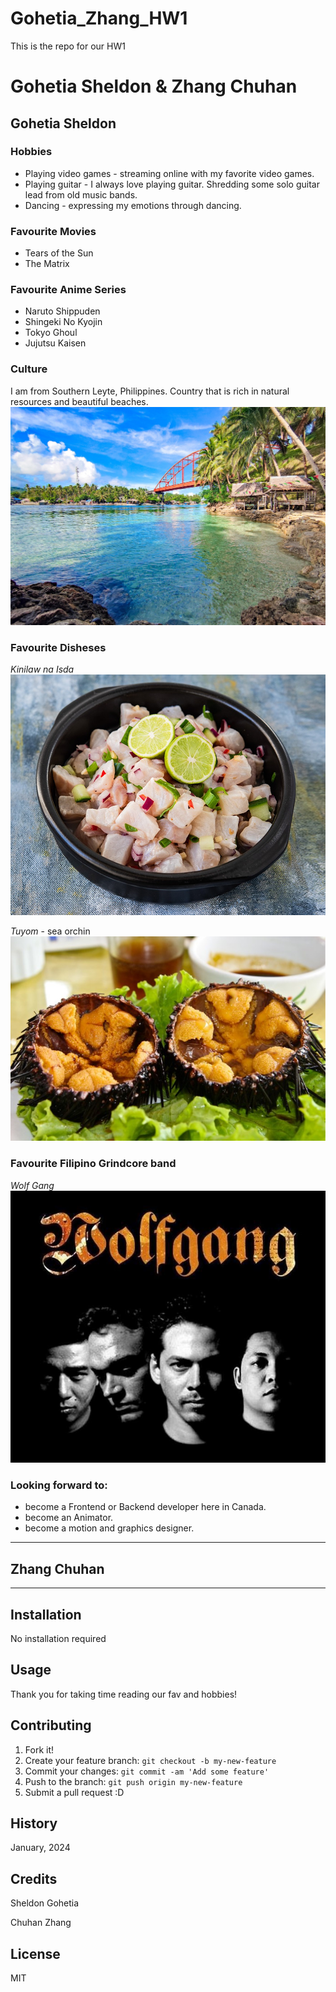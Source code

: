 # Gohetia_Zhang_HW1
This is the repo for our HW1
# Gohetia Sheldon & Zhang Chuhan
## Gohetia Sheldon
### **Hobbies** ###
- Playing video games - streaming online with my favorite video games.
- Playing guitar - I always love playing guitar. Shredding some solo guitar lead from old music bands.
- Dancing - expressing my emotions through dancing.

### **Favourite Movies** ###
- Tears of the Sun
- The Matrix

### **Favourite Anime Series** ###
- Naruto Shippuden
- Shingeki No Kyojin
- Tokyo Ghoul
- Jujutsu Kaisen

### **Culture** ###
I am from Southern Leyte, Philippines. Country that is rich in natural resources and beautiful beaches.
![Panaon Island Snapshot](images/ph.jpg)
### **Favourite Disheses** ###
*Kinilaw na Isda*
![kinilaw na Isda](images/kinilaw.jpg)

*Tuyom* - sea orchin
![tuyom](images/tuyom.jpg)
### **Favourite Filipino Grindcore band** ###
*Wolf Gang*
![wolfgang](images/wolfgang.jpg)
### **Looking forward to:** ###
- become a Frontend or Backend developer here in Canada.
- become an Animator.
- become a motion and graphics designer.
___
## Zhang Chuhan

___
## Installation

No installation required

## Usage

Thank you for taking time reading our fav and hobbies!

## Contributing

1. Fork it!
2. Create your feature branch: `git checkout -b my-new-feature`
3. Commit your changes: `git commit -am 'Add some feature'`
4. Push to the branch: `git push origin my-new-feature`
5. Submit a pull request :D

## History

January, 2024

## Credits

Sheldon Gohetia

Chuhan Zhang

## License

MIT